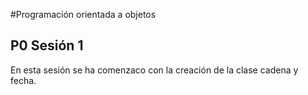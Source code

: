 #Programación orientada a objetos

## P0 Sesión 1

En esta sesión se ha comenzaco con la creación de la clase cadena y fecha.